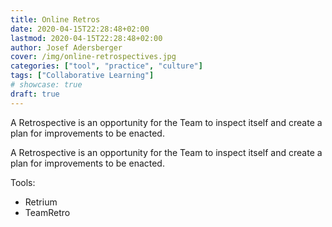 ```yaml
---
title: Online Retros
date: 2020-04-15T22:28:48+02:00
lastmod: 2020-04-15T22:28:48+02:00
author: Josef Adersberger
cover: /img/online-retrospectives.jpg
categories: ["tool", "practice", "culture"]
tags: ["Collaborative Learning"]
# showcase: true
draft: true
---
```


A Retrospective is an opportunity for the Team to inspect itself and create a plan for improvements to be enacted.

<!--more-->

A Retrospective is an opportunity for the Team to inspect itself and create a plan for improvements to be enacted.

Tools:
 * Retrium
 * TeamRetro
